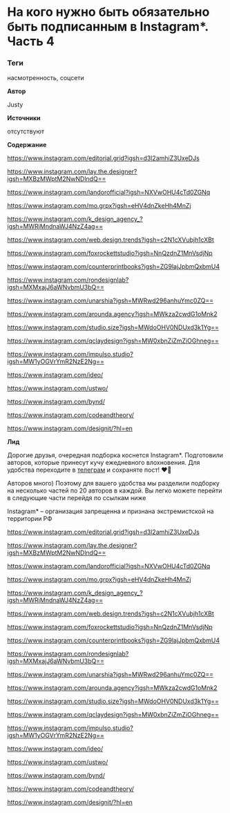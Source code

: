 # На кого нужно быть обязательно быть подписанным в Instagram*. Часть 4

### **Теги**

насмотренность, соцсети

**Автор** 

Justy

**Источники**

отсутствуют  

**Содержание** 

https://www.instagram.com/editorial.grid?igsh=d3l2amhiZ3UxeDJs

https://www.instagram.com/lay.the.designer?igsh=MXBzMWptM2NwNDlndQ==

https://www.instagram.com/landorofficial?igsh=NXVwOHU4cTd0ZGNq

https://www.instagram.com/mo.grpx?igsh=eHV4dnZkeHh4MnZj

https://www.instagram.com/k_design_agency_?igsh=MWRjMndnaWJ4NzZ4ag==

https://www.instagram.com/web.design.trends?igsh=c2N1cXVubjh1cXBt

https://www.instagram.com/foxrockettstudio?igsh=NnQzdnZ1MnVsdjNp

https://www.instagram.com/counterprintbooks?igsh=ZG9lajJpbmQxbmU4

https://www.instagram.com/rondesignlab?igsh=MXMxajJ6aWNvbmU3bQ==

https://www.instagram.com/unarshia?igsh=MWRwd296anhuYmc0ZQ==

https://www.instagram.com/arounda.agency?igsh=MWkza2cwdG1oMnk2

https://www.instagram.com/studio.size?igsh=MWdoOHV0NDUxd3k1Yg==

https://www.instagram.com/qclaydesign?igsh=MW0xbnZiZmZiOGhneg==

https://www.instagram.com/impulso.studio?igsh=MW1yOGVrYmR2NzE2Ng==

https://www.instagram.com/ideo/

https://www.instagram.com/ustwo/

https://www.instagram.com/bynd/

https://www.instagram.com/codeandtheory/

https://www.instagram.com/designit/?hl=en

**Лид** 

Дорогие друзья, очередная подборка коснется Instagram*. Подготовили авторов, которые принесут кучу ежедневного влохновения. Для удобства переходите в [телеграм](https://t.me/justynews) и сохраняте пост! ❤️🫶

Авторов много) Поэтому для вашего удобства мы разделили подборку на несколько частей по 20 авторов в каждой. Вы легко можете перейти в следующие части перейдя по ссылкам ниже 

Instagram* – организация запрещенна и признана экстремистской на территории РФ

https://www.instagram.com/editorial.grid?igsh=d3l2amhiZ3UxeDJs

https://www.instagram.com/lay.the.designer?igsh=MXBzMWptM2NwNDlndQ==

https://www.instagram.com/landorofficial?igsh=NXVwOHU4cTd0ZGNq

https://www.instagram.com/mo.grpx?igsh=eHV4dnZkeHh4MnZj

https://www.instagram.com/k_design_agency_?igsh=MWRjMndnaWJ4NzZ4ag==

https://www.instagram.com/web.design.trends?igsh=c2N1cXVubjh1cXBt

https://www.instagram.com/foxrockettstudio?igsh=NnQzdnZ1MnVsdjNp

https://www.instagram.com/counterprintbooks?igsh=ZG9lajJpbmQxbmU4

https://www.instagram.com/rondesignlab?igsh=MXMxajJ6aWNvbmU3bQ==

https://www.instagram.com/unarshia?igsh=MWRwd296anhuYmc0ZQ==

https://www.instagram.com/arounda.agency?igsh=MWkza2cwdG1oMnk2

https://www.instagram.com/studio.size?igsh=MWdoOHV0NDUxd3k1Yg==

https://www.instagram.com/qclaydesign?igsh=MW0xbnZiZmZiOGhneg==

https://www.instagram.com/impulso.studio?igsh=MW1yOGVrYmR2NzE2Ng==

https://www.instagram.com/ideo/

https://www.instagram.com/ustwo/

https://www.instagram.com/bynd/

https://www.instagram.com/codeandtheory/

https://www.instagram.com/designit/?hl=en